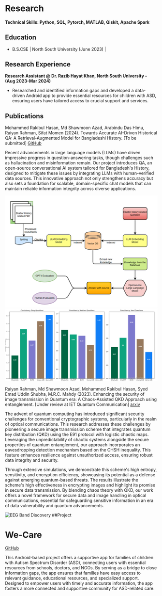 # Research

#### Technical Skills: Python, SQL, Pytorch, MATLAB, Qiskit, Apache Spark

## Education 			        		
- B.S.CSE  | North South University (June 2023) | 

## Research Experience
**Research Assistant @ Dr. Razib Hayat Khan, North South University - (Aug 2023-Mar 2024)**
- Researched and identified information gaps and developed a data-driven Android app to provide essential resources for children with ASD, ensuring users have tailored access to crucial support and services.

## Publications
Mohammed Rakibul Hasan, Md Shawmoon Azad, Arabindu Das Himu, Raiyan Rahman,
Sifat Momen (2024). Towards Accurate AI-Driven Historical QA: A Retrieval-Augmented Model
for Bangladeshi History. [To be submitted]
[GitHub](https://github.com/Remian-9080/Itihash-QA)

Recent advancements in large language models (LLMs) have driven impressive progress in question-answering tasks, though challenges such as hallucination and misinformation remain. Our project introduces QA, an open-source conversational AI system tailored for Bangladesh's History, designed to mitigate these issues by integrating LLMs with human-verified data sources. This innovative approach not only strengthens accuracy but also sets a foundation for scalable, domain-specific chat models that can maintain reliable information integrity across diverse applications.

![](assets/img/eqa.png)
![](assets/img/Screenshot.png)

Raiyan Rahman, Md Shawmoon Azad, Mohammed Rakibul Hasan, Syed Emad Uddin
Shubha, M.R.C. Mahdy (2023). Enhancing the security of image transmission in Quantum era:
A Chaos-Assisted QKD Approach using entanglement. [Under review at IET Quantum Communication]
[arxiv](https://arxiv.org/abs/2311.18471)

The advent of quantum computing has introduced significant security challenges for conventional cryptographic systems, particularly in the realm of optical communications. This research addresses these challenges by pioneering a secure image transmission scheme that integrates quantum key distribution (QKD) using the E91 protocol with logistic chaotic maps. Leveraging the unpredictability of chaotic systems alongside the secure properties of quantum entanglement, our approach incorporates an eavesdropping detection mechanism based on the CHSH inequality. This feature enhances resilience against unauthorized access, ensuring robust data integrity and security.

Through extensive simulations, we demonstrate this scheme's high entropy, sensitivity, and encryption efficiency, showcasing its potential as a defense against emerging quantum-based threats. The results illustrate the scheme's high effectiveness in encrypting images and highlight its promise in secure data transmission. By blending chaos theory with QKD, our work offers a novel framework for secure data and image handling in optical communications, essential for safeguarding sensitive information in an era of data vulnerability and quantum advancements.

![EEG Band Discovery](assets/img/sit.jpg)
##Project
# We-Care
[GitHub](https://github.com/Remian-9080/CSE-299_ASD-HELP)

This Android-based project offers a supportive app for families of children with Autism Spectrum Disorder (ASD), connecting users with essential resources from schools, doctors, and NGOs. By serving as a bridge to close information gaps, the app ensures that families have easy access to relevant guidance, educational resources, and specialized support. Designed to empower users with timely and accurate information, the app fosters a more connected and supportive community for ASD-related care.

